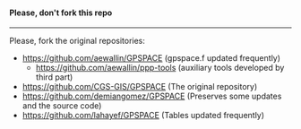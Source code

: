 #### Please, don't fork this repo

---

Please, fork the original repositories:
- https://github.com/aewallin/GPSPACE (gpspace.f updated frequently)
  - https://github.com/aewallin/ppp-tools (auxiliary tools developed by third part)
- https://github.com/CGS-GIS/GPSPACE (The original repository)
- https://github.com/demiangomez/GPSPACE (Preserves some updates and the source code)
- https://github.com/lahayef/GPSPACE (Tables updated frequently)
